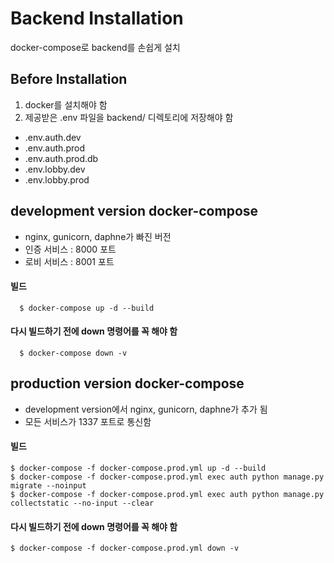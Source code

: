 # Backend Installation

docker-compose로 backend를 손쉽게 설치

## Before Installation

1. docker를 설치해야 함
2. 제공받은 .env 파일을 backend/ 디렉토리에 저장해야 함

- .env.auth.dev
- .env.auth.prod
- .env.auth.prod.db
- .env.lobby.dev
- .env.lobby.prod

## development version docker-compose

- nginx, gunicorn, daphne가 빠진 버전
- 인증 서비스 : 8000 포트
- 로비 서비스 : 8001 포트

#### 빌드

```
  $ docker-compose up -d --build
```

#### 다시 빌드하기 전에 down 명령어를 꼭 해야 함

```
  $ docker-compose down -v
```

## production version docker-compose

- development version에서 nginx, gunicorn, daphne가 추가 됨
- 모든 서비스가 1337 포트로 통신함

#### 빌드

```
$ docker-compose -f docker-compose.prod.yml up -d --build
$ docker-compose -f docker-compose.prod.yml exec auth python manage.py migrate --noinput
$ docker-compose -f docker-compose.prod.yml exec auth python manage.py collectstatic --no-input --clear
```

#### 다시 빌드하기 전에 down 명령어를 꼭 해야 함

```
$ docker-compose -f docker-compose.prod.yml down -v
```
